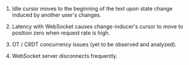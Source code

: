 1. Idle cursor moves to the beginning of the text upon state change induced by another user's changes.

2. Latency with WebSocket causes change-inducer's cursor to move to position zero when request rate is high.

3. OT / CRDT concurrency issues (yet to be observed and analyzed).

4. WebSocket server disconnects frequently.